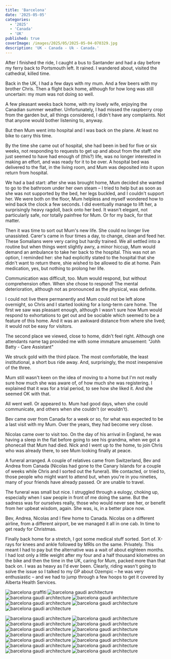 ```yaml
---
title: 'Barcelona'
date: '2025-05-05'
categories:
  - '2025'
  - 'Canada'
  - 'UK'
published: true
coverImage: /images/2025/05/2025-05-04-070329.jpg
description: 'UK - Canada - Uk - Canada.'
---
```


<script>
  import Img from '$lib/components/Img.svelte'
  import DayCardHGroup from '$lib/components/DayCardHGroup.svelte'
</script>

<section class="card">
  
  <DayCardHGroup
    where="In the interim..."
  />

  <p>After I finished the ride, I caught a bus to Santander and had a day before my ferry back to Portsmouth left. It rained. I wandered about, visited the cathedral, killed time.</p>
  <p>Back in the UK, I had a few days with my mum. And a few beers with my brother Chris. Then a flight back home, although for how long was still uncertain: my mum was not doing so well.</p>
  <p>A few pleasant weeks back home, with my lovely wife, enjoying the Canadian summer weather. Unfortunately, I had missed the raspberry crop from the garden but, all things considered, I didn't have any complaints. Not that anyone would bother listening to, anyway.</p>
  <p>But then Mum went into hospital and I was back on the plane. At least no bike to carry this time. </p>
  <p>By the time she came out of hospital, she had been in bed for five or six weeks, not responding to requests to get up and about from the staff: she just seemed to have had enough of (this?) life, was no longer interested in making an effort, and was ready for it to be over. A hospital bed was delivered to the flat, in the living room, and Mum was deposited into it upon return from hospital.</p>
   <p>We had a bad start: after she was brought home, Mum decided she wanted to go to the bathroom under her own steam &ndash; I tried to help but as soon as she was not supported by the bed, her legs buckled, and I couldn't support her. We were both on the floor, Mum helpless and myself wondered how to wind back the clock a few seconds. I did eventually manage to lift her, a surprisingly heavy ragdoll, back onto her bed. It wasn't elegant, not particularly safe, nor totally painfree for Mum. Or for my back, for that matter.</p>

  <p>Then it was time to sort out Mum's new life. She could no longer live unassisted.  Carer's came in four times a day, to change, clean and feed her. These Somalians were very caring but hardly trained. We all settled into a routine but when things went slightly awry, a minor hiccup, Mum would demand an ambulance to take her back to the hospital. This was not an option, I reminded her: she had explicitly stated to the hospital that she didn't want to return there, shie wished to be allowed to die at home. Pain medication, yes, but nothing to prolong her life.</p>
  <p>Communication was difficult, too. Mum would respond, but without comprehension often. When she chose to respond! The mental deterioration, although not as pronounced as the physical, was definite.</p>
  <p>I could not live there permanently and Mum could not be left alone overnight, so Chris and I started looking for a long-term care home. The first we saw was pleasant enough, although I wasn't sure how Mum would respond to exhortations to get out and be sociable which seemed to be a feature of this home. And it was an awkward distance from where she lived; it would not be easy for visitors. </p>
  <p>The second place we viewed, close to home, didn't feel right. Although one attendants name tag provided me with some immature amusement: "Johh Batty - Care Assistant"</p>
  <p>We struck gold with the third place. The most comfortable, the least institutional, a short bus ride away. And, surprisingly, the most inexpensive of the three.</p>
  <p>Mum still wasn't keen on the idea of moving to a home but I'm not really sure how much she was aware of, of how much she was registering. I explained that it was for a trial period, to see how she liked it. And she seemed OK with that.</p>
  <p>All went well. Or appeared to. Mum had good days, when she could communicate, and others when she couldn't (or wouldn't).</p>
  <p>Bev came over from Canada for a week or so, for what was expected to be a last visit with my Mum. Over the years, they had become very close. </p>
  <p>Nicolas came over to visit too. On the day of his arrival in England, he was having a sleep in the flat before going to see his grandma, when we got a phonecall that Mum had died. Nick and I went up to the home, to join Chris who was already there, to see Mum looking finally at peace.</p>
  <p>A funeral arranged. A couple of relatives came from Switzerland, Bev and Andrea from Canada (Nicolas had gone to the Canary Islands for a couple of weeks while Chris and I sorted out the funeral). We contacted, or tried to, those people who might want to attend but, when you're in you nineties, many of your friends have already passed. Or are unable to travel.</p>
  <p>The funeral was small but nice. I struggled through a eulogy, choking up, especially when I saw people in front of me doing the same. But the sadness was for ourselves really, those who would never see her, or benefit from her upbeat wisdom, again. She was, is, in a better place now. </p>

  <p>Bev, Andrea, Nicolas and I flew home to Canada. Nicolas on a different airline, from a different airport, be we managed it all in one cab. In time to get ready for Christmas.</p>
  <p>Finally back home for a stretch, I got some medical stuff sorted. Sort of. X-rays for knees and ankle followed by MRIs on the same. Privately. This meant I had to pay but the alternative was a wait of about eighteen months. I had lost only a little weight after my four and a half thousand kilometres on the bike and then the time in the UK, caring for Mum, packed more than that back on. I was as heavy as I'd ever been. Clearly, riding wasn't going to solve the issue so I talked to my GP about Ozempic &ndash; he was very enthusiastic &ndash; and we had to jump through a few hoops to get it covered by Alberta Health Services.</p>

<Img
  src="/images/2025/05/2025-05-04-034650.jpg"
  alt="barcelona graffiti"
/>
<Img
  src="/images/2025/05/2025-05-04-070329.jpg"
  alt="barcelona gaudi architecture"
/>
<Img
  src="/images/2025/05/2025-05-04-070415.jpg"
  alt="barcelona gaudi architecture"
/>
<Img
  src="/images/2025/05/2025-05-04-070549.jpg"
  alt="barcelona gaudi architecture"
/>
<Img
  src="/images/2025/05/2025-05-04-070557.jpg"
  alt="barcelona gaudi architecture"
/>
<Img
  src="/images/2025/05/2025-05-04-073257.jpg"
  alt="barcelona gaudi architecture"
/>
<Img
  src="/images/2025/05/2025-05-04-074043.jpg"
  alt="barcelona gaudi architecture"
/>

<Img
  src="/images/2025/05/2025-05-04-075307.jpg"
  alt="barcelona gaudi architecture"
/>
<Img
  src="/images/2025/05/2025-05-04-081009.jpg"
  alt="barcelona gaudi architecture"
/>
<Img
  src="/images/2025/05/2025-05-04-081122.jpg"
  alt="barcelona gaudi architecture"
/>
<Img
  src="/images/2025/05/2025-05-04-082023.jpg"
  alt="barcelona gaudi architecture"
/>
<Img
  src="/images/2025/05/2025-05-04-082050.jpg"
  alt="barcelona gaudi architecture"
/>
<Img
  src="/images/2025/05/2025-05-04-082354.jpg"
  alt="barcelona gaudi architecture"
/>
<Img
  src="/images/2025/05/2025-05-04-082609.jpg"
  alt="barcelona gaudi architecture"
/>
<Img
  src="/images/2025/05/2025-05-04-083248.jpg"
  alt="barcelona gaudi architecture"
/>
<Img
  src="/images/2025/05/2025-05-04-085129.jpg"
  alt="barcelona gaudi architecture"
/>
<Img
  src="/images/2025/05/2025-05-04-093552.jpg"
  alt="barcelona gaudi architecture"
/>
<Img
  src="/images/2025/05/2025-05-04-093641.jpg"
  alt="barcelona gaudi architecture"
/>
<Img
  src="/images/2025/05/2025-05-04-093653.jpg"
  alt="barcelona gaudi architecture"
/>
<Img
  src="/images/2025/05/2025-05-04-093856.jpg"
  alt="barcelona gaudi architecture"
/>
<Img
  src="/images/2025/05/2025-05-04-093901.jpg"
  alt="barcelona gaudi architecture"
/>

  </section>

